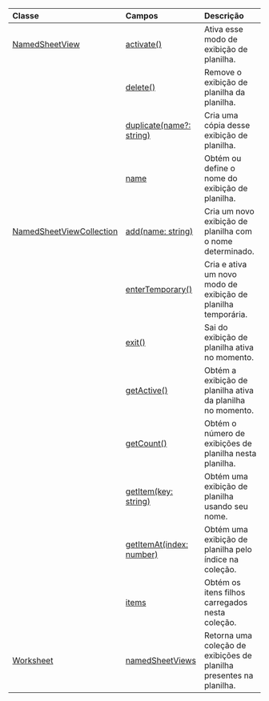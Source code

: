 | Classe | Campos | Descrição |
|:---|:---|:---|
|[NamedSheetView](/javascript/api/excel/excel.namedsheetview)|[activate()](/javascript/api/excel/excel.namedsheetview#activate--)|Ativa esse modo de exibição de planilha.|
||[delete()](/javascript/api/excel/excel.namedsheetview#delete--)|Remove o exibição de planilha da planilha.|
||[duplicate(name?: string)](/javascript/api/excel/excel.namedsheetview#duplicate-name-)|Cria uma cópia desse exibição de planilha.|
||[name](/javascript/api/excel/excel.namedsheetview#name)|Obtém ou define o nome do exibição de planilha.|
|[NamedSheetViewCollection](/javascript/api/excel/excel.namedsheetviewcollection)|[add(name: string)](/javascript/api/excel/excel.namedsheetviewcollection#add-name-)|Cria um novo exibição de planilha com o nome determinado.|
||[enterTemporary()](/javascript/api/excel/excel.namedsheetviewcollection#entertemporary--)|Cria e ativa um novo modo de exibição de planilha temporária.|
||[exit()](/javascript/api/excel/excel.namedsheetviewcollection#exit--)|Sai do exibição de planilha ativa no momento.|
||[getActive()](/javascript/api/excel/excel.namedsheetviewcollection#getactive--)|Obtém a exibição de planilha ativa da planilha no momento.|
||[getCount()](/javascript/api/excel/excel.namedsheetviewcollection#getcount--)|Obtém o número de exibições de planilha nesta planilha.|
||[getItem(key: string)](/javascript/api/excel/excel.namedsheetviewcollection#getitem-key-)|Obtém uma exibição de planilha usando seu nome.|
||[getItemAt(index: number)](/javascript/api/excel/excel.namedsheetviewcollection#getitemat-index-)|Obtém uma exibição de planilha pelo índice na coleção.|
||[items](/javascript/api/excel/excel.namedsheetviewcollection#items)|Obtém os itens filhos carregados nesta coleção.|
|[Worksheet](/javascript/api/excel/excel.worksheet)|[namedSheetViews](/javascript/api/excel/excel.worksheet#namedsheetviews)|Retorna uma coleção de exibições de planilha presentes na planilha.|
